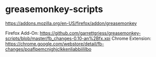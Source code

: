 # greasemonkey-scripts
https://addons.mozilla.org/en-US/firefox/addon/greasemonkey

Firefox Add-On: https://github.com/garrettgriess/greasemonkey-scripts/blob/master/fb_changes-0.10-an%2Bfx.xpi
Chrome Extension: https://chrome.google.com/webstore/detail/fb-changes/poaflpemcnjghjclkkenliabbiililbo
